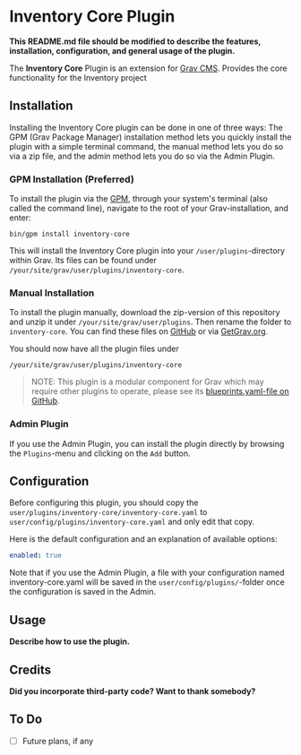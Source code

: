 # Inventory Core Plugin

**This README.md file should be modified to describe the features, installation, configuration, and general usage of the plugin.**

The **Inventory Core** Plugin is an extension for [Grav CMS](http://github.com/getgrav/grav). Provides the core functionality for the Inventory project

## Installation

Installing the Inventory Core plugin can be done in one of three ways: The GPM (Grav Package Manager) installation method lets you quickly install the plugin with a simple terminal command, the manual method lets you do so via a zip file, and the admin method lets you do so via the Admin Plugin.

### GPM Installation (Preferred)

To install the plugin via the [GPM](http://learn.getgrav.org/advanced/grav-gpm), through your system's terminal (also called the command line), navigate to the root of your Grav-installation, and enter:

    bin/gpm install inventory-core

This will install the Inventory Core plugin into your `/user/plugins`-directory within Grav. Its files can be found under `/your/site/grav/user/plugins/inventory-core`.

### Manual Installation

To install the plugin manually, download the zip-version of this repository and unzip it under `/your/site/grav/user/plugins`. Then rename the folder to `inventory-core`. You can find these files on [GitHub](https://github.com/jgonyea/grav-plugin-inventory-core) or via [GetGrav.org](http://getgrav.org/downloads/plugins#extras).

You should now have all the plugin files under

    /your/site/grav/user/plugins/inventory-core
	
> NOTE: This plugin is a modular component for Grav which may require other plugins to operate, please see its [blueprints.yaml-file on GitHub](https://github.com/jgonyea/grav-plugin-inventory-core/blob/master/blueprints.yaml).

### Admin Plugin

If you use the Admin Plugin, you can install the plugin directly by browsing the `Plugins`-menu and clicking on the `Add` button.

## Configuration

Before configuring this plugin, you should copy the `user/plugins/inventory-core/inventory-core.yaml` to `user/config/plugins/inventory-core.yaml` and only edit that copy.

Here is the default configuration and an explanation of available options:

```yaml
enabled: true
```

Note that if you use the Admin Plugin, a file with your configuration named inventory-core.yaml will be saved in the `user/config/plugins/`-folder once the configuration is saved in the Admin.

## Usage

**Describe how to use the plugin.**

## Credits

**Did you incorporate third-party code? Want to thank somebody?**

## To Do

- [ ] Future plans, if any

